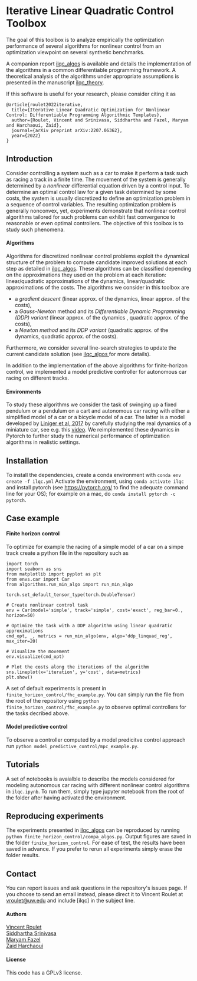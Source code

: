 # Iterative Linear Quadratic Control Toolbox
The goal of this toolbox is to analyze empirically the optimization performance of several algorithms for nonlinear
 control from an optimization viewpoint on several synthetic benchmarks.

A companion report [ilqc_algos](https://arxiv.org/abs/2207.06362) is available and details the implementation of the algorithms
 in a common differentiable programming framework. A theoretical analysis of the algorithms under appropriate assumptions is presented in the manuscript [ilqc_theory](https://arxiv.org/abs/2204.02322).

If this software is useful for your research, please consider citing it as

```
@article{roulet2022iterative,
  title={Iterative Linear Quadratic Optimization for Nonlinear Control: Differentiable Programming Algorithmic Templates},
  author={Roulet, Vincent and Srinivasa, Siddhartha and Fazel, Maryam and Harchaoui, Zaid},
  journal={arXiv preprint arXiv:2207.06362},
  year={2022}
}
```

## Introduction
Consider controlling a system such as a car to make it perform a task such as racing a track in a finite time. The
 movement of the system is generally determined by a *nonlinear* differential equation driven by a control input. To
  determine an optimal control law for a given task determined by some costs, the system is usually discretized to
   define an optimization problem in a sequence of control variables. The resulting optimization problem is generally
    nonconvex, yet, experiments demonstrate that nonlinear control algorithms tailored for such problems can exhibit fast
    convergence to reasonable or even optimal controllers. The objective of this toolbox is to study such phenomena.

#### Algorithms
Algorithms for discretized nonlinear control problems exploit the dynamical structure of the problem to compute
 candidate improved solutions at each step as detailed in [ilqc_algos](https://arxiv.org/abs/2207.06362). These algorithms can
  be classified depending on the approximations they used on the problem at each iteration: linear/quadratic
   approximations of the dynamics, linear/quadratic approximations of the costs. The algorithms we consider in this
    toolbox are
- a *gradient descent* (linear approx. of the dynamics, linear approx. of the costs),
- a *Gauss-Newton* method and its *Differentiable Dynamic Programming (DDP) variant* (linear approx. of the dynamics
, quadratic approx. of the costs),
- a *Newton method* and its *DDP variant* (quadratic approx. of the dynamics, quadratic approx. of the costs).

Furthermore, we consider several line-search strategies to update the current candidate solution (see [ilqc_algos
](papers/ilqc_algos.pdf) for more details).

In addition to the implementation of the above algorithms for finite-horizon control, we implemented a model
 predictive controller for autonomous car racing on different tracks.

#### Environments
To study these algorithms we consider the task of swinging up a fixed pendulum or a pendulum on a cart and autonomous
car racing with either a simplified model of a car or a bicycle model of a car. The latter is a model developed by
 [Liniger et al, 2017](https://arxiv.org/abs/1711.07300) by carefully studying the real dynamics of a miniature car,
 see e.g. this [video](https://www.youtube.com/watch?v=mXaElWYQKC4). We reimplemented these dynamics in Pytorch to
  further study the numerical performance of optimization algorithms in realistic settings.


## Installation
To install the dependencies, create a conda environment with
``conda env create -f ilqc.yml``
Activate the environment, using
``conda activate ilqc``
and install pytorch (see https://pytorch.org/ to find the adequate command line for your OS); for example on a mac, do
``conda install pytorch -c pytorch``.

## Case example

#### Finite horizon control
To optimize for example the racing of a simple model of a car on a simpe track create a python file in the repository
 such as
 ```
import torch
import seaborn as sns
from matplotlib import pyplot as plt
from envs.car import Car
from algorithms.run_min_algo import run_min_algo

torch.set_default_tensor_type(torch.DoubleTensor)

# Create nonlinear control task
env = Car(model='simple', track='simple', cost='exact', reg_bar=0., horizon=50)

# Optimize the task with a DDP algorithm using linear quadratic approximations
cmd_opt, _, metrics = run_min_algo(env, algo='ddp_linquad_reg', max_iter=20)

# Visualize the movement
env.visualize(cmd_opt)

# Plot the costs along the iterations of the algorithm
sns.lineplot(x='iteration', y='cost', data=metrics)
plt.show()

```

A set of default experiments is present in `finite_horizon_control/fhc_example.py`. You can simply run the file from
 the root of the repository using `python finite_horizon_control/fhc_example.py` to observe optimal controllers for
  the tasks decribed above.

#### Model predictive control
To observe a controller computed by a model predicitve control approach run `python model_predictive_control/mpc_example.py`.

## Tutorials
A set of notebooks is avaialble to describe the models considered for modeling autonomous car racing with different
 nonlinear control algorithms in `ilqc.ipynb`. To run them, simply type jupyter notebook from the root of the folder
  after having activated the environment.

## Reproducing experiments
The experiments presented in [ilqc_algos](https://arxiv.org/abs/2207.06362) can be reproduced by running `python
 finite_horizon_control/compa_algos.py`. Output figures are saved in the folder `finite_horizon_control`. For ease of
  test, the results have been saved in advance. If you prefer to rerun all experiments simply erase the folder results.

## Contact
You can report issues and ask questions in the repository's issues page. If you choose to send an email instead, please direct it to Vincent Roulet at vroulet@uw.edu and include [ilqc] in the subject line.


#### Authors
[Vincent Roulet](http://faculty.washington.edu/vroulet/)  
[Siddhartha Srinivasa](https://goodrobot.ai/)  
[Maryam Fazel](https://people.ece.uw.edu/fazel_maryam/)  
[Zaid Harchaoui](http://faculty.washington.edu/zaid/)  


#### License
This code has a GPLv3 license.
